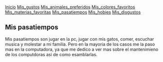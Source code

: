 
[Inicio](index.md)  [Mis_gustos](./mis_gustos.md) [Mis_animales_preferidos](./mis_animales_preferidos.md) [Mis_colores_favoritos](./mis_colores_favoritos.md) [Mis_materias_favoritas](./mis_materias_favoritas.md) [Mis_pasatiempos](./mis_pasatiempos.md) [Mis_hobies](./mis_hobies.md) [Mis_disgustos](./mis_disgustos.md)

## Mis pasatiempos

Mis pasatiempos son jugar en la pc, jugar con mis gatos, comer, escuchar musica y molestar a mi familia.
Pero en la mayoria de los casos me la paso mas en la computadora, ya que me dedico a ver mas sobre el mantenimieno de los computdoras asi de como esamblarlas.
